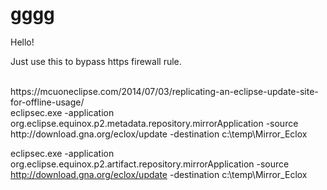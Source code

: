 # gggg
Hello!

Just use this to bypass https firewall rule.

<BR>
https://mcuoneclipse.com/2014/07/03/replicating-an-eclipse-update-site-for-offline-usage/
<BR>
eclipsec.exe -application org.eclipse.equinox.p2.metadata.repository.mirrorApplication -source http://download.gna.org/eclox/update -destination c:\temp\Mirror_Eclox

eclipsec.exe -application org.eclipse.equinox.p2.artifact.repository.mirrorApplication -source http://download.gna.org/eclox/update -destination c:\temp\Mirror_Eclox


